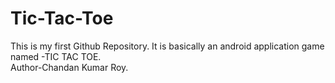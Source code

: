# Tic-Tac-Toe
This is my  first Github Repository. It is basically an android application game named -TIC TAC TOE.  
Author-Chandan Kumar Roy.
